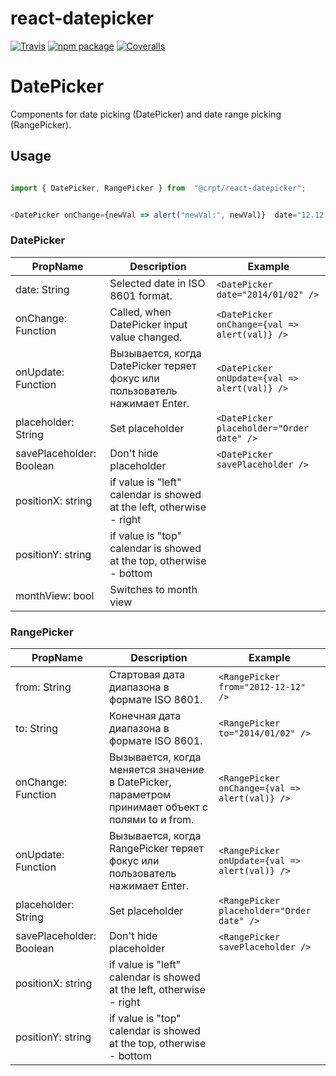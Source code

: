 # react-datepicker

[![Travis][build-badge]][build]
[![npm package][npm-badge]][npm]
[![Coveralls][coveralls-badge]][coveralls]

# DatePicker

Components for date picking (DatePicker) and date range picking (RangePicker).

## Usage

```javascript

import { DatePicker, RangePicker } from  "@crpt/react-datepicker";


<DatePicker onChange={newVal => alert("newVal:", newVal)}  date="12.12.2012" />

```

### DatePicker

| PropName | Description | Example |
|---|---|---|
| date: String | Selected date in ISO 8601 format. |  `<DatePicker date="2014/01/02" />` |
| onChange: Function | Called, when DatePicker input value changed. |  `<DatePicker onChange={val => alert(val)} />` |
| onUpdate: Function | Вызывается, когда DatePicker теряет фокус или пользователь нажимает Enter. |  `<DatePicker onUpdate={val => alert(val)} />` |
| placeholder: String | Set placeholder | `<DatePicker placeholder="Order date" />` |
| savePlaceholder: Boolean | Don't hide placeholder | `<DatePicker savePlaceholder />` |
| positionX: string | if value is "left" calendar is showed at the left, otherwise - right | | 
| positionY: string | if value is "top" calendar is showed at the top, otherwise - bottom | | 
| monthView: bool | Switches to month view | |


### RangePicker

| PropName | Description | Example |
|---|---|---|
| from: String  | Стартовая дата диапазона в формате ISO 8601. |  `<RangePicker from="2012-12-12" />` |
| to: String | Конечная дата диапазона в формате ISO 8601. |  `<RangePicker to="2014/01/02" />` |
| onChange: Function | Вызывается, когда меняется значение в DatePicker, параметром принимает объект с полями to и from. |  `<RangePicker onChange={val => alert(val)} />` |
| onUpdate: Function | Вызывается, когда RangePicker теряет фокус или пользователь нажимает Enter. |  `<RangePicker onUpdate={val => alert(val)} />` |
| placeholder: String | Set placeholder | `<RangePicker placeholder="Order date" />` |
| savePlaceholder: Boolean | Don't hide placeholder | `<RangePicker savePlaceholder />` |
| positionX: string | if value is "left" calendar is showed at the left, otherwise - right | | 
| positionY: string | if value is "top" calendar is showed at the top, otherwise - bottom | | 


[build-badge]: https://img.shields.io/travis/user/repo/master.png?style=flat-square
[build]: https://travis-ci.org/user/repo

[npm-badge]: https://img.shields.io/npm/v/npm-package.png?style=flat-square
[npm]: https://www.npmjs.org/package/npm-package

[coveralls-badge]: https://img.shields.io/coveralls/user/repo/master.png?style=flat-square
[coveralls]: https://coveralls.io/github/user/repo
